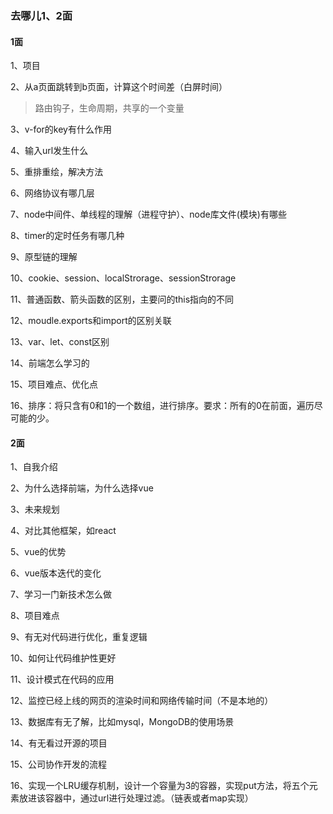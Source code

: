 ### 去哪儿1、2面

#### 1面

1、项目

2、从a页面跳转到b页面，计算这个时间差（白屏时间）

> 路由钩子，生命周期，共享的一个变量

3、v-for的key有什么作用

4、输入url发生什么

5、重排重绘，解决方法

6、网络协议有哪几层

7、node中间件、单线程的理解（进程守护）、node库文件(模块)有哪些

8、timer的定时任务有哪几种

9、原型链的理解

10、cookie、session、localStrorage、sessionStrorage

11、普通函数、箭头函数的区别，主要问的this指向的不同

12、moudle.exports和import的区别关联

13、var、let、const区别

14、前端怎么学习的

15、项目难点、优化点

16、排序：将只含有0和1的一个数组，进行排序。要求：所有的0在前面，遍历尽可能的少。

#### 2面

1、自我介绍

2、为什么选择前端，为什么选择vue

3、未来规划

4、对比其他框架，如react

5、vue的优势

6、vue版本迭代的变化

7、学习一门新技术怎么做

8、项目难点

9、有无对代码进行优化，重复逻辑

10、如何让代码维护性更好

11、设计模式在代码的应用

12、监控已经上线的网页的渲染时间和网络传输时间（不是本地的）

13、数据库有无了解，比如mysql，MongoDB的使用场景

14、有无看过开源的项目

15、公司协作开发的流程

16、实现一个LRU缓存机制，设计一个容量为3的容器，实现put方法，将五个元素放进该容器中，通过url进行处理过滤。（链表或者map实现）